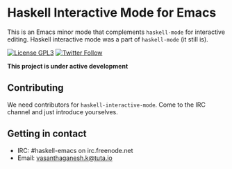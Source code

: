 # Haskell Interactive Mode for Emacs

This is an Emacs minor mode that complements `haskell-mode` for interactive editing.
Haskell interactive mode was a part of `haskell-mode` (it still is).

[![License GPL3](https://img.shields.io/badge/license-GPL3-blue.svg)](https://github.com/haskell/haskell-mode/blob/master/COPYING)
[![Twitter Follow](https://img.shields.io/twitter/follow/HaskellMode.svg?style=social)](https://twitter.com/HaskellMode)

**This project is under active development**

## Contributing

We need contributors for `haskell-interactive-mode`. Come to the IRC channel and just introduce yourselves.

## Getting in contact

- IRC: #haskell-emacs on irc.freenode.net
- Email: [vasanthaganesh.k@tuta.io](mailto:vasanthaganesh.k@tuta.io)
